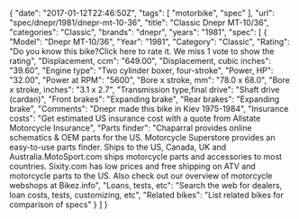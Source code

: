 {
    "date": "2017-01-12T22:46:50Z",
    "tags": [
        "motorbike",
        "spec"
    ],
    "url": "spec\/dnepr\/1981\/dnepr-mt-10-36",
    "title": "Classic Dnepr MT-10\/36",
    "categories": "Classic",
    "brands": "dnepr",
    "years": "1981",
    "spec": [
        {
            "Model": "Dnepr MT-10\/36",
            "Year": "1981",
            "Category": "Classic",
            "Rating": "Do you know this bike?Click here to rate it. We miss 1 vote to show the rating",
            "Displacement, ccm": "649.00",
            "Displacement, cubic inches": "39.60",
            "Engine type": "Two cylinder boxer, four-stroke",
            "Power, HP": "32.00",
            "Power at RPM": "5600",
            "Bore x stroke, mm": "78.0 x 68.0",
            "Bore x stroke, inches": "3.1 x 2.7",
            "Transmission type,final drive": "Shaft drive (cardan)",
            "Front brakes": "Expanding brake",
            "Rear brakes": "Expanding brake",
            "Comments": "Dnepr made this bike in Kiev 1975-1984",
            "Insurance costs": "Get estimated US insurance cost with a quote from Allstate Motorcycle Insurance",
            "Parts finder": "Chaparral provides online schematics & OEM parts for the US.   Motorcycle Superstore provides an easy-to-use parts finder. Ships to the US, Canada, UK and Australia.MotoSport.com ships motorcycle parts and accessories to most countries.    Sixity.com has low prices and free shipping on ATV and motorcycle parts to the US. Also check out our overview of motorcycle webshops at Bikez.info",
            "Loans, tests, etc": "Search the web for dealers, loan costs, tests, customizing, etc",
            "Related bikes": "List related bikes for comparison of specs"
        }
    ]
}